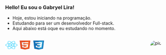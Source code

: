 ### Hello! Eu sou o Gabryel Lira!

- Hoje, estou iniciando na programação.
- Estudando para ser um desenvolvedor Full-stack.
- Aqui abaixo está oque eu estudando no momento.

<div style="display: inline_block"><br>
  <img align="center" alt="React" height="30" width="40" src="https://raw.githubusercontent.com/devicons/devicon/master/icons/react/react-original.svg">
  <img align="center" alt="HTML" height="30" width="40" src="https://raw.githubusercontent.com/devicons/devicon/master/icons/html5/html5-original.svg">
  <img align="center" alt="CSS" height="30" width="40" src="https://raw.githubusercontent.com/devicons/devicon/master/icons/css3/css3-original.svg">
 <img align="right" alt="pic" height="150" style="border-radius:50px;" src="https://i.picasion.com/pic92/4d58e2123cff1c454b5991a34c7b3a8c.gif">
  </div>
  
  
